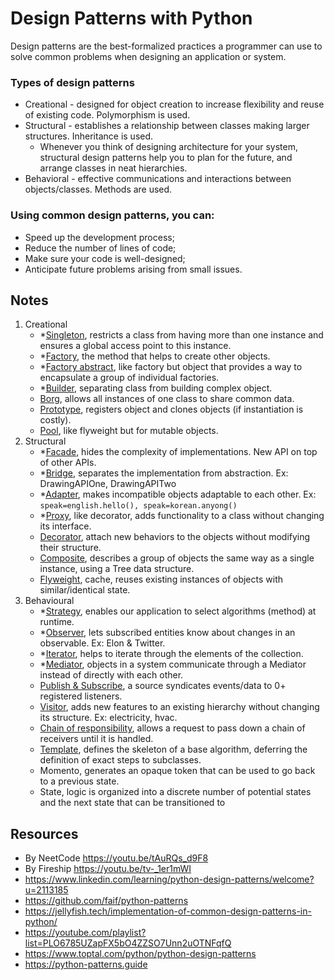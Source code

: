 # Design Patterns with Python
Design patterns are the best-formalized practices a programmer can use to solve common problems when designing an application or system.

### Types of design patterns
- Creational - designed for object creation to increase flexibility and reuse of existing code. Polymorphism is used.
- Structural - establishes a relationship between classes making larger structures. Inheritance is used.
  - Whenever you think of designing architecture for your system, structural design patterns help you to plan for the future, and arrange classes in neat hierarchies.
- Behavioral - effective communications and interactions between objects/classes. Methods are used.

### Using common design patterns, you can:
- Speed up the development process;
- Reduce the number of lines of code;
- Make sure your code is well-designed;
- Anticipate future problems arising from small issues.

## Notes
1. Creational
   - *[Singleton](c_singleton/singleton.py), restricts a class from having more than one instance and ensures a global access point to this instance.
   - *[Factory](c_factory/factory.py), the method that helps to create other objects.
   - *[Factory abstract](c_factory/abstact_factory.py), like factory but object that provides a way to encapsulate a group of individual factories.
   - *[Builder](c_builder/builder.py), separating class from building complex object.
   - [Borg](c_singleton/borg.py), allows all instances of one class to share common data.
   - [Prototype](c_prototype/prototype.py), registers object and clones objects (if instantiation is costly).
   - [Pool](c_pool/pool.py), like flyweight but for mutable objects.
3. Structural
   - *[Facade](s_facade/facade.py), hides the complexity of implementations. New API on top of other APIs.
   - *[Bridge](s_bridge/bridge.py), separates the implementation from abstraction. Ex: DrawingAPIOne, DrawingAPITwo
   - *[Adapter](s_adapter/adapter.py), makes incompatible objects adaptable to each other. Ex: `speak=english.hello(), speak=korean.anyong()`
   - *[Proxy](s_proxy/proxy.py), like decorator, adds functionality to a class without changing its interface.
   - [Decorator](s_decorator/decorator.py), attach new behaviors to the objects without modifying their structure.
   - [Composite](s_composite/composite.py), describes a group of objects the same way as a single instance, using a Tree data structure.
   - [Flyweight](s_flyweight/flyweight.py), cache, reuses existing instances of objects with similar/identical state.
4. Behavioural
   - *[Strategy](b_strategy/strategy.py), enables our application to select algorithms (method) at runtime.
   - *[Observer](b_observer/observer.py), lets subscribed entities know about changes in an observable. Ex: Elon & Twitter.
   - *[Iterator](b_iterator/iterator.py), helps to iterate through the elements of the collection.
   - *[Mediator](b_mediator/mediator.py), objects in a system communicate through a Mediator instead of directly with each other.
   - [Publish & Subscribe](b_publish_subscribe/publish_subscribe.py), a source syndicates events/data to 0+ registered listeners.
   - [Visitor](b_visitor/visitor.py), adds new features to an existing hierarchy without changing its structure. Ex: electricity, hvac.
   - [Chain of responsibility](b_chain_of_responsibility/chain_of_responsibility.py), allows a request to pass down a chain of receivers until it is handled.
   - [Template](b_template/template.py), defines the skeleton of a base algorithm, deferring the definition of exact steps to subclasses.
   - Momento, generates an opaque token that can be used to go back to a previous state.
   - State, logic is organized into a discrete number of potential states and the next state that can be transitioned to

## Resources
- By NeetCode https://youtu.be/tAuRQs_d9F8
- By Fireship https://youtu.be/tv-_1er1mWI
- https://www.linkedin.com/learning/python-design-patterns/welcome?u=2113185
- https://github.com/faif/python-patterns
- https://jellyfish.tech/implementation-of-common-design-patterns-in-python/
- https://youtube.com/playlist?list=PLO6785UZapFX5bO4ZZSO7Unn2uOTNFqfQ
- https://www.toptal.com/python/python-design-patterns
- https://python-patterns.guide
